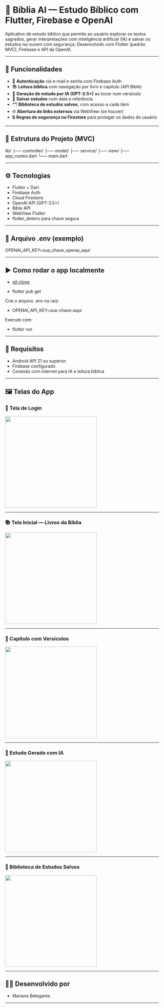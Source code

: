 # 📖 Bíblia AI — Estudo Bíblico com Flutter, Firebase e OpenAI

Aplicativo de estudo bíblico que permite ao usuário explorar os textos sagrados, gerar interpretações com inteligência artificial (IA) e salvar os estudos na nuvem com segurança. Desenvolvido com Flutter (padrão MVC), Firebase e API da OpenAI.

---

## 🚀 Funcionalidades

- 🔐 **Autenticação** via e-mail e senha com Firebase Auth
- 📚 **Leitura bíblica** com navegação por livro e capítulo (API Bible)
- 🧠 **Geração de estudo por IA (GPT-3.5+)** ao tocar num versículo
- 💾 **Salvar estudos** com data e referência
- 🗂️ **Biblioteca de estudos salvos**, com acesso a cada item
- 🌐 **Abertura de links externos** via WebView (se houver)
- 🔒 **Regras de segurança no Firestore** para proteger os dados do usuário

---

## 🧱 Estrutura do Projeto (MVC)

lib/
├── controller/
├── model/
├── service/
├── view/
├── app_routes.dart
└── main.dart

---

## ⚙️ Tecnologias

- Flutter + Dart
- Firebase Auth
- Cloud Firestore
- OpenAI API (GPT-3.5+)
- Bible API
- WebView Flutter
- flutter_dotenv para chave segura

---

## 📁 Arquivo .env (exemplo)

OPENAI_API_KEY=sua_chave_openai_aqui

---

## ▶️ Como rodar o app localmente

- [git clone](https://github.com/marianabelegante/biblia.git)

- flutter pub get

Crie o arquivo .env na raiz:

- OPENAI_API_KEY=sua-chave-aqui

Execute com:

- flutter run

---

## 📲 Requisitos

- Android API 21 ou superior
- Firebase configurado
- Conexão com internet para IA e leitura bíblica

---

## 🖼️ Telas do App

### 🔐 Tela de Login
<img src="assets/images/login.jpeg" width="300"/>

---

### 📚 Tela Inicial — Livros da Bíblia
<img src="assets/images/home.jpeg" width="300"/>

---

### 📖 Capítulo com Versículos
<img src="assets/images/leitura_cap.jpeg" width="300"/>

---

### 🧠 Estudo Gerado com IA
<img src="assets/images/estudo.jpeg" width="300"/>

---

### 💾 Biblioteca de Estudos Salvos
<img src="assets/images/estudo_salvo.jpeg" width="300"/>

---

## 👩‍💻 Desenvolvido por

- Mariana Belegante

---